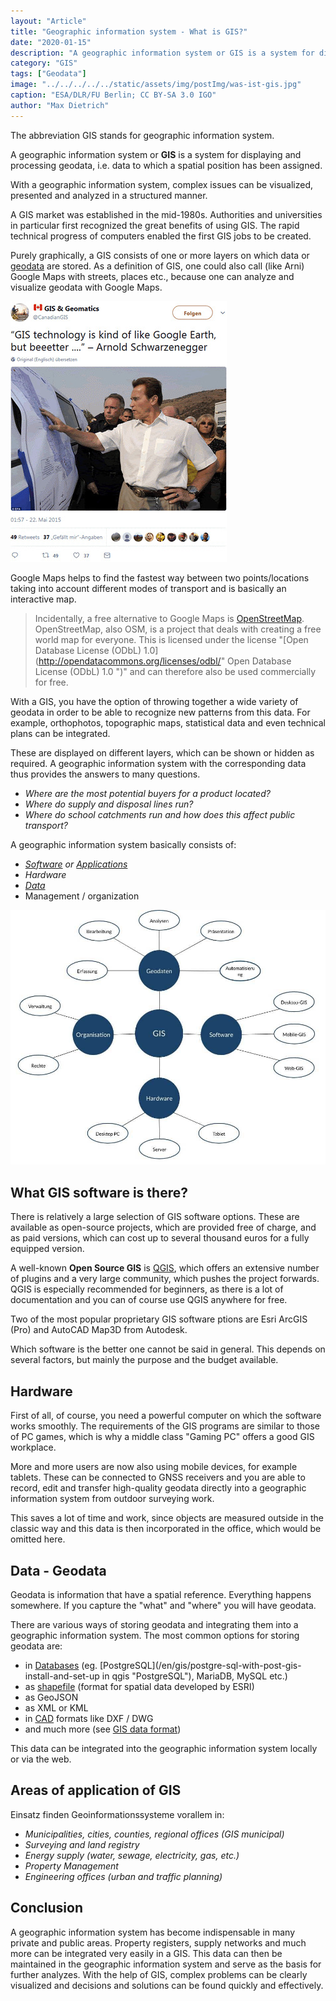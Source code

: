 ```yaml
---
layout: "Article"
title: "Geographic information system - What is GIS?"
date: "2020-01-15"
description: "A geographic information system or GIS is a system for displaying and processing geodata, i.e. data to which a spatial position has been assigned."
category: "GIS"
tags: ["Geodata"]
image: "../../../../../static/assets/img/postImg/was-ist-gis.jpg"
caption: "ESA/DLR/FU Berlin; CC BY-SA 3.0 IGO"
author: "Max Dietrich"
---
```


The abbreviation GIS stands for geographic information system.

A geographic information system or **GIS** is a system for displaying and processing geodata, i.e. data to which a spatial position has been assigned.

With a geographic information system, complex issues can be visualized, presented and analyzed in a structured manner.

A GIS market was established in the mid-1980s. Authorities and universities in particular first recognized the great benefits of using GIS. The rapid technical progress of computers enabled the first GIS jobs to be created.

Purely graphically, a GIS consists of one or more layers on which data or [geodata](/geodata-what-are-geodata "what is geodata") are stored. As a definition of GIS, one could also call (like Arni) Google Maps with streets, places etc., because one can analyze and visualize geodata with Google Maps.

![GIS definition](./gis-schwarzenegger-tweet.jpg "GIS definition")

Google Maps helps to find the fastest way between two points/locations taking into account different modes of transport and is basically an interactive map.

> Incidentally, a free alternative to Google Maps is [OpenStreetMap](https://routing.openstreetmap.de/?z=7&center=50.004209%2C11.997070&hl=de&alt=0&srv=1 "OpenStreetMap"). OpenStreetMap, also OSM, is a project that deals with creating a free world map for everyone. This is licensed under the license "[Open Database License (ODbL) 1.0](http://opendatacommons.org/licenses/odbl/" Open Database License (ODbL) 1.0 ")" and can therefore also be used commercially for free.

With a GIS, you have the option of throwing together a wide variety of geodata in order to be able to recognize new patterns from this data. For example, orthophotos, topographic maps, statistical data and even technical plans can be integrated.

These are displayed on different layers, which can be shown or hidden as required. A geographic information system with the corresponding data thus provides the answers to many questions.

*   _Where are the most potential buyers for a product located?_
*   _Where do supply and disposal lines run?_
*   _Where do school catchments run and how does this affect public transport?_

A geographic information system basically consists of:

*   _[Software](/en/gis/open-source-proprietary-software-options "GIS software") or [Applications](/en/gis/gis-applications "GIS applications")_
*   _Hardware_
*   [_Data_](/en/gis/geodata-what-are-geodata "What are geodata")
*   Management / organization

![GIS infographic](./GIS-graphic_2-e1556304265569.jpg "GIS infographic")

## What GIS software is there?

There is relatively a large selection of GIS software options. These are available as open-source projects, which are provided free of charge, and as paid versions, which can cost up to several thousand euros for a fully equipped version.

A well-known **Open Source GIS** is [QGIS](https://www.qgis.org/en/site/ "QGIS"), which offers an extensive number of plugins and a very large community, which pushes the project forwards. QGIS is especially recommended for beginners, as there is a lot of documentation and you can of course use QGIS anywhere for free.

Two of the most popular proprietary GIS software ptions are Esri ArcGIS (Pro) and AutoCAD Map3D from Autodesk.

Which software is the better one cannot be said in general. This depends on several factors, but mainly the purpose and the budget available.

## Hardware

First of all, of course, you need a powerful computer on which the software works smoothly. The requirements of the GIS programs are similar to those of PC games, which is why a middle class "Gaming PC" offers a good GIS workplace.

More and more users are now also using mobile devices, for example tablets. These can be connected to GNSS receivers and you are able to record, edit and transfer high-quality geodata directly into a geographic information system from outdoor surveying work.

This saves a lot of time and work, since objects are measured outside in the classic way and this data is then incorporated in the office, which would be omitted here.

## Data - Geodata

Geodata is information that have a spatial reference. Everything happens somewhere. If you capture the "what" and "where" you will have geodata.

There are various ways of storing geodata and integrating them into a geographic information system. The most common options for storing geodata are:

*   in [Databases](/en/gis/gis-and-geo-database-management-system-options "GIS-Databases") (eg. [PostgreSQL](/en/gis/postgre-sql-with-post-gis-install-and-set-up in qgis "PostgreSQL"), MariaDB, MySQL etc.)
*   as [shapefile](/en/gis/what-is-a-shapefile "What is a shapefile") (format for spatial data developed by ESRI)
*   as GeoJSON
*   as XML or KML
*   in [CAD](/en/gis/gis-vs-cad-the-difference-between-gis-and-cad "difference GIS-CAD") formats like DXF / DWG
*   and much more (see [GIS data format](https://en.m.wikipedia.org/wiki/GIS_file_formats "GIS data formats"))

This data can be integrated into the geographic information system locally or via the web.

## Areas of application of GIS

Einsatz finden Geoinformationssysteme vorallem in:

*   _Municipalities, cities, counties, regional offices (GIS municipal)_
*   _Surveying and land registry_
*   _Energy supply (water, sewage, electricity, gas, etc.)_
*   _Property Management_
*   _Engineering offices (urban and traffic planning)_


## Conclusion

A geographic information system has become indispensable in many private and public areas. Property registers, supply networks and much more can be integrated very easily in a GIS. This data can then be maintained in the geographic information system and serve as the basis for further analyzes. With the help of GIS, complex problems can be clearly visualized and decisions and solutions can be found quickly and effectively.